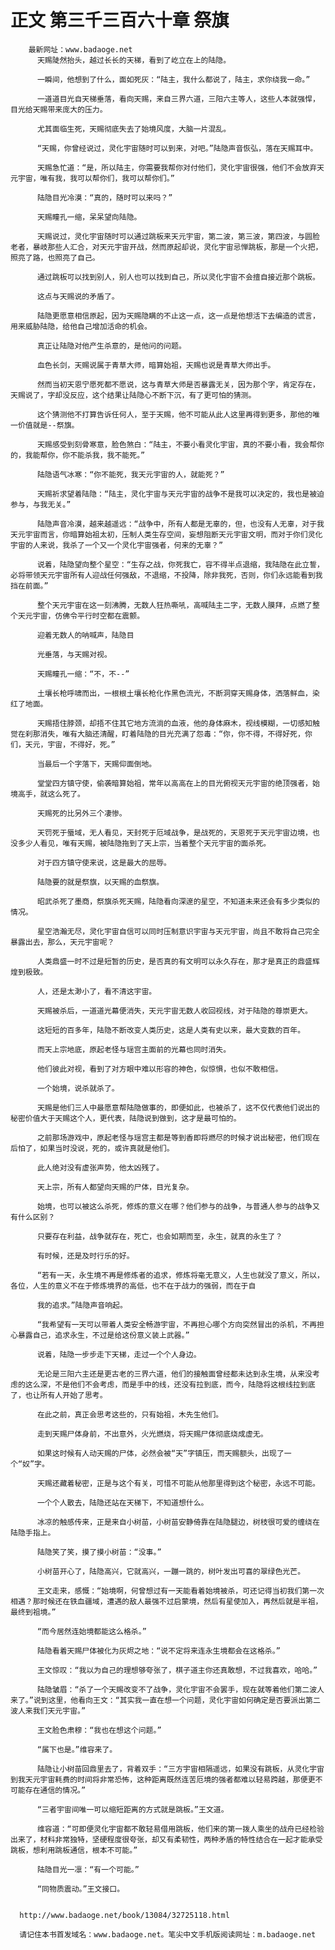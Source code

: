 # 正文 第三千三百六十章 祭旗
        最新网址：www.badaoge.net
          天赐陡然抬头，越过长长的天梯，看到了屹立在上的陆隐。
      
          一瞬间，他想到了什么，面如死灰：“陆主，我什么都说了，陆主，求你绕我一命。”
      
          一道道目光自天梯垂落，看向天赐，来自三界六道，三阳六主等人，这些人本就强悍，目光给天赐带来庞大的压力。
      
          尤其面临生死，天赐彻底失去了始境风度，大脑一片混乱。
      
          “天赐，你曾经说过，灵化宇宙随时可以到来，对吧。”陆隐声音恢弘，落在天赐耳中。
      
          天赐急忙道：“是，所以陆主，你需要我帮你对付他们，灵化宇宙很强，他们不会放弃天元宇宙，唯有我，我可以帮你们，我可以帮你们。”
      
          陆隐目光冷漠：“真的，随时可以来吗？”
      
          天赐瞳孔一缩，呆呆望向陆隐。
      
          天赐说过，灵化宇宙随时可以通过跳板来天元宇宙，第二波，第三波，第四波，与圆脸老者，暴岐那些人汇合，对天元宇宙开战，然而原起却说，灵化宇宙忌惮跳板，那是一个火把，照亮了路，也照亮了自己。
      
          通过跳板可以找到别人，别人也可以找到自己，所以灵化宇宙不会擅自接近那个跳板。
      
          这点与天赐说的矛盾了。
      
          陆隐更愿意相信原起，因为天赐隐瞒的不止这一点，这一点是他想活下去编造的谎言，用来威胁陆隐，给他自己增加活命的机会。
      
          真正让陆隐对他产生杀意的，是他问的问题。
      
          血色长剑，天赐说属于青草大师，暗算始祖，天赐也说是青草大师出手。
      
          然而当初天恩宁愿死都不愿说，这与青草大师是否暴露无关，因为那个字，肯定存在，天赐说了，字却没反应，这个结果让陆隐心不断下沉，有了更可怕的猜测。
      
          这个猜测他不打算告诉任何人，至于天赐，他不可能从此人这里再得到更多，那他的唯一价值就是--祭旗。
      
          天赐感受到刻骨寒意，脸色煞白：“陆主，不要小看灵化宇宙，真的不要小看，我会帮你的，我能帮你，你不能杀我，我不能死。”
      
          陆隐语气冰寒：“你不能死，我天元宇宙的人，就能死？”
      
          天赐祈求望着陆隐：“陆主，灵化宇宙与天元宇宙的战争不是我可以决定的，我也是被迫参与，与我无关。”
      
          陆隐声音冷漠，越来越遥远：“战争中，所有人都是无辜的，但，也没有人无辜，对于我天元宇宙而言，你暗算始祖太初，压制人类生存空间，妄想阻断天元宇宙文明，而对于你们灵化宇宙的人来说，我杀了一个又一个灵化宇宙强者，何来的无辜？”
      
          说着，陆隐望向整个星空：“生存之战，你死我亡，容不得半点退缩，我陆隐在此立誓，必将带领天元宇宙所有人迎战任何强敌，不退缩，不投降，除非我死，否则，你们永远能看到我挡在前面。”
      
          整个天元宇宙在这一刻沸腾，无数人狂热嘶吼，高喊陆主二字，无数人膜拜，点燃了整个天元宇宙，仿佛令平行时空都在震颤。
      
          迎着无数人的呐喊声，陆隐目
      
          光垂落，与天赐对视。
      
          天赐瞳孔一缩：“不，不--”
      
          土壤长枪呼啸而出，一根根土壤长枪化作黑色流光，不断洞穿天赐身体，洒落鲜血，染红了地面。
      
          天赐捂住脖颈，却捂不住其它地方流淌的血液，他的身体麻木，视线模糊，一切感知触觉在刹那消失，唯有大脑还清醒，盯着陆隐的目光充满了怨毒：“你，你不得，不得好死，你们，天元，宇宙，不得好，死。”
      
          当最后一个字落下，天赐仰面倒地。
      
          堂堂四方镇守使，偷袭暗算始祖，常年以高高在上的目光俯视天元宇宙的绝顶强者，始境高手，就这么死了。
      
          天赐死的比另外三个凄惨。
      
          天罚死于蜃域，无人看见，天封死于厄域战争，是战死的，天恩死于天元宇宙边境，也没多少人看见，唯有天赐，被陆隐拖到了天上宗，当着整个天元宇宙的面杀死。
      
          对于四方镇守使来说，这是最大的屈辱。
      
          陆隐要的就是祭旗，以天赐的血祭旗。
      
          昭武杀死了墨商，祭旗杀死天赐，陆隐看向深邃的星空，不知道未来还会有多少类似的情况。
      
          星空浩瀚无尽，灵化宇宙自信可以同时压制意识宇宙与天元宇宙，尚且不敢将自己完全暴露出去，那么，天元宇宙呢？
      
          人类鼎盛一时不过是短暂的历史，是否真的有文明可以永久存在，那才是真正的鼎盛辉煌到极致。
      
          人，还是太渺小了，看不清这宇宙。
      
          天赐被杀后，一道道光幕便消失，天元宇宙无数人收回视线，对于陆隐的尊崇更大。
      
          这短短的百多年，陆隐不断改变人类历史，这是人类有史以来，最大变数的百年。
      
          而天上宗地底，原起老怪与瑶宫主面前的光幕也同时消失。
      
          他们彼此对视，看到了对方眼中难以形容的神色，似惊惧，也似不敢相信。
      
          一个始境，说杀就杀了。
      
          天赐是他们三人中最愿意帮陆隐做事的，即便如此，也被杀了，这不仅代表他们说出的秘密价值大于天赐这个人，更代表，陆隐说到做到，这才是最可怕的。
      
          之前那场游戏中，原起老怪与瑶宫主都是等到香即将燃尽的时候才说出秘密，他们现在后怕了，如果当时没说，死的，或许真就是他们。
      
          此人绝对没有虚张声势，他太凶残了。
      
          天上宗，所有人都望向天赐的尸体，目光复杂。
      
          始境，也可以被这么杀死，修炼的意义在哪？他们参与的战争，与普通人参与的战争又有什么区别？
      
          只要存在利益，战争就存在，死亡，也会如期而至，永生，就真的永生了？
      
          有时候，还是及时行乐的好。
      
          “若有一天，永生境不再是修炼者的追求，修炼将毫无意义，人生也就没了意义，所以，各位，人生的意义不在于修炼境界的高低，也不在于战力的强弱，而在于自
      
          我的追求。”陆隐声音响起。
      
          “我希望有一天可以带着人类安全畅游宇宙，不再担心哪个方向突然冒出的杀机，不再担心暴露自己，追求永生，不过是给这份意义装上武器。”
      
          说着，陆隐一步步走下天梯，走过一个个人身边。
      
          无论是三阳六主还是更古老的三界六道，他们的接触面曾经都未达到永生境，从来没考虑的这么深，不是他们不会考虑，而是手中的线，还没有拉到底，而今，陆隐将这根线拉到底了，也让所有人开始了思考。
      
          在此之前，真正会思考这些的，只有始祖，木先生他们。
      
          走到天赐尸体身前，不出意外，火光燃烧，将天赐尸体彻底烧成虚无。
      
          如果这时候有人动天赐的尸体，必然会被“天”字镇压，而天赐额头，出现了一个“奴”字。
      
          天赐还藏着秘密，正是与这个有关，可惜不可能从他那里得到这个秘密，永远不可能。
      
          一个个人散去，陆隐还站在天梯下，不知道想什么。
      
          冰凉的触感传来，正是来自小树苗，小树苗安静倚靠在陆隐腿边，树枝很可爱的缠绕在陆隐手指上。
      
          陆隐笑了笑，摸了摸小树苗：“没事。”
      
          小树苗开心了，陆隐高兴，它就高兴，一蹦一跳的，树叶发出可喜的翠绿色光芒。
      
          王文走来，感慨：“始境啊，何曾想过有一天能看着始境被杀，可还记得当初我们第一次相遇？那时候还在铁血疆域，遭遇的敌人最强不过启蒙境，然后有星使加入，再然后就是半祖，最终到祖境。”
      
          “而今居然连始境都能这么格杀。”
      
          陆隐看着天赐尸体被化为灰烬之地：“说不定将来连永生境都会在这格杀。”
      
          王文惊叹：“我以为自己的理想够夸张了，棋子道主你还真敢想，不过我喜欢，哈哈。”
      
          陆隐皱眉：“杀了一个天赐改变不了战争，灵化宇宙不会罢手，现在就等着他们第二波人来了。”说到这里，他看向王文：“其实我一直在想一个问题，灵化宇宙如何确定是否要派出第二波人来我们天元宇宙。”
      
          王文脸色肃穆：“我也在想这个问题。”
      
          “属下也是。”维容来了。
      
          陆隐让小树苗回鼎里去了，背着双手：“三方宇宙相隔遥远，如果没有跳板，从灵化宇宙到我天元宇宙耗费的时间将非常恐怖，这种距离既然连苦厄境的强者都难以轻易跨越，那便更不可能存在通信的情况。”
      
          “三者宇宙间唯一可以缩短距离的方式就是跳板。”王文道。
      
          维容道：“可即便灵化宇宙都不敢轻易借用跳板，他们来的第一拨人乘坐的战舟已经检验出来了，材料非常独特，坚硬程度很夸张，却又有柔韧性，两种矛盾的特性结合在一起才能承受跳板，想利用跳板通信，根本不可能。”
      
          陆隐目光一凛：“有一个可能。”
      
          “同物质震动。”王文接口。
      
      
      http://www.badaoge.net/book/13084/32725118.html
      
      请记住本书首发域名：www.badaoge.net。笔尖中文手机版阅读网址：m.badaoge.net
